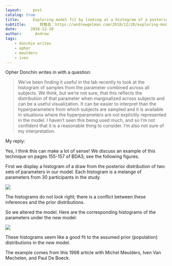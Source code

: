 ```yaml
---
layout:     post
catalog: true
title:      Exploring model fit by looking at a histogram of a posterior simulation draw of a set of parameters in a hierarchical model
subtitle:      转载自：https://andrewgelman.com/2018/12/20/exploring-model-fit-looking-histogram-posterior-simulation-draw-set-parameters-hierarchical-model/
date:      2018-12-20
author:      Andrew
tags:
    - donchin writes
    - opher
    - meulders
    - iven
---
```





Opher Donchin writes in with a question:

> We’ve been finding it useful in the lab recently to look at the histogram of samples from the parameter combined across all subjects. We think, but we’re not sure, that this reflects the distribution of that parameter when marginalized across subjects and can be a useful visualization. It can be easier to interpret than the hyperparameters from which subjects are sampled and it is available in situations where the hyperparameters are not explicitly represented in the model.
I haven’t seen this being used much, and so I’m not confident that it is a reasonable thing to consider. I’m also not sure of my interpretation.

My reply:

Yes, I think this can make a lot of sense! We discuss an example of this technique on pages 155-157 of BDA3; see the following figures.

First we display a histogram of a draw from the posterior distribution of two sets of parameters in our model. Each histogram is a melange of parameters from 30 participants in the study.

![](https://andrewgelman.com/wp-content/uploads/2018/06/Screen-Shot-2018-06-15-at-9.30.13-AM-1024x549.png)


The histograms do not look right; there is a conflict between these inferences and the prior distributions.

So we altered the model. Here are the corresponding histograms of the parameters under the new model:

![](https://andrewgelman.com/wp-content/uploads/2018/06/Screen-Shot-2018-06-15-at-9.30.23-AM-1024x489.png)


These histograms seem like a good fit to the assumed prior (population) distributions in the new model.

The example comes from this 1998 article with Michel Meulders, Iven Van Mechelen, and Paul De Boeck.



